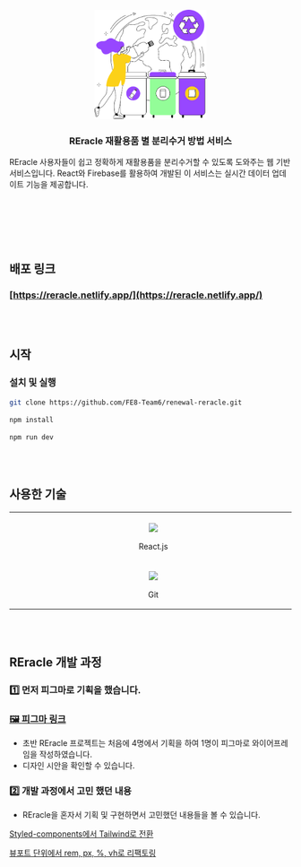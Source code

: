 <br/>

<div align="center">
  <img src="/public/images/loginPageImg.png" width="200px" alt="Reracle 로고 사진" />
</div>

<h3 align="center">
    REracle 재활용품 별 분리수거 방법 서비스
</h3>
<p align="center">

REracle 사용자들이 쉽고 정확하게 재활용품을 분리수거할 수 있도록 도와주는 웹 기반 서비스입니다. React와 Firebase를 활용하여 개발된 이 서비스는 실시간 데이터 업데이트 기능을 제공합니다.

</p>

<br/>
<div align="center">
  <img src="" width="50%" />
  <img src="" width="50%" />
  <img src="" width="50%" />
</div>

<br/><br />

## 배포 링크

### [https://reracle.netlify.app/](https://reracle.netlify.app/)

<br/><br/>

## 시작

### 설치 및 실행

```bash
git clone https://github.com/FE8-Team6/renewal-reracle.git
```

```bash
npm install
```

```bash
npm run dev
```

<br/><br/>

## 사용한 기술

<table>
  <tbody>
    <tr>
     <td align="center" valign="middle">
        <div>
          <img src="https://upload.wikimedia.org/wikipedia/commons/c/ca/1x1.png" width="500" height="1" />
          <img width="50" src="https://upload.wikimedia.org/wikipedia/commons/a/a7/React-icon.svg" />
          <p align="center">
            React.js
          </p>
        </div>
      </td>
      <td align="center" valign="middle">
        <div>
          <img src="https://upload.wikimedia.org/wikipedia/commons/c/ca/1x1.png" width="500" height="1" />
          <img width="50" src="https://upload.wikimedia.org/wikipedia/commons/thumb/4/4c/Typescript_logo_2020.svg/640px-Typescript_logo_2020.svg.png" />
          <p align="center">
            TypeScript
          <p>
        </div>
      </td>
      <td align="center" valign="middle">
        <div>
          <img src="https://upload.wikimedia.org/wikipedia/commons/c/ca/1x1.png" width="500" height="1" />
          <img width="50" src="https://upload.wikimedia.org/wikipedia/commons/f/f1/Vitejs-logo.svg" />
          <p align="center">
            Vite
          </P>
        </div>
      </td>
      <td align="center" valign="middle">
        <div>
          <img src="https://upload.wikimedia.org/wikipedia/commons/c/ca/1x1.png" width="500" height="1" />
          <img width="40" src="https://upload.wikimedia.org/wikipedia/commons/d/d5/Tailwind_CSS_Logo.svg" />
          <p align="center">
            TailwindCSS
          </p>
        </div>
      </td>
            <td align="center" valign="middle">
        <div>
          <img src="https://upload.wikimedia.org/wikipedia/commons/c/ca/1x1.png" width="500" height="1" />
          <img width="40" src="https://upload.wikimedia.org/wikipedia/commons/4/46/Touchicon-180.png" />
          <p align="center">
            Firebase
          </p>
        </div>
      </td>
    </tr>
    <tr>
      <td align="center" valign="middle">
        <div>
          <img src="https://upload.wikimedia.org/wikipedia/commons/c/ca/1x1.png" width="500" height="1" />
          <img width="50" src="https://upload.wikimedia.org/wikipedia/commons/e/e0/Git-logo.svg" />
          <p align="center">
            Git
          </p>
        </div>
      </td>
      <td align="center" valign="middle">
        <div>
          <img src="https://upload.wikimedia.org/wikipedia/commons/c/ca/1x1.png" width="500" height="1" />
          <img width="50" src="https://upload.wikimedia.org/wikipedia/commons/thumb/e/e3/ESLint_logo.svg/256px-ESLint_logo.svg.png" />
          <p align="center">
            Eslint
          </p>
        </div>
      </td>
      <td align="center" valign="middle">
        <div>
          <img src="https://upload.wikimedia.org/wikipedia/commons/c/ca/1x1.png" width="500" height="1" />
          <img width="50" src="https://prettier.io/icon.png" />
          <p align="center">
            Prettier
          </p>
        </div>
      </td>
      <td align="center" valign="middle">
        <div>
          <img src="https://upload.wikimedia.org/wikipedia/commons/c/ca/1x1.png" width="500" height="1" />
          <img width="50" src="https://upload.wikimedia.org/wikipedia/commons/d/d5/Progressive_Web_Apps_Logo.svg" />
          <p align="center">
            PWA
          </p>
        </div>
      </td>
    </tr>
  </tbody>
</table>

<br/><br/>

## REracle 개발 과정

### 1️⃣ 먼저 피그마로 기획을 했습니다.

### [🖼️ 피그마 링크](https://www.figma.com/design/rEXJRUKlp9Mkb7XeR6jPlf/%EC%9E%AC%ED%99%9C%EC%9A%A9%EC%A0%95%EB%B3%B4-%ED%94%84%EB%A1%9C%EC%A0%9D%ED%8A%B8?node-id=0-1&node-type=canvas&t=jmZkWg7pCGFI6jqY-0)

- 초반 REracle 프로젝트는 처음에 4명에서 기획을 하여 1명이 피그마로 와이어프레임을 작성하였습니다.
- 디자인 시안을 확인할 수 있습니다.

### 2️⃣ 개발 과정에서 고민 했던 내용

- REracle을 혼자서 기획 및 구현하면서 고민했던 내용들을 볼 수 있습니다.

[Styled-components에서 Tailwind로 전환](https://yho7955.tistory.com/55)

[뷰포트 단위에서 rem, px, %, vh로 리팩토링](https://wiggly-baroness-02b.notion.site/rem-px-vh-1236a40423b880deb679cc9cbdf706e9)

<br/><br/>
